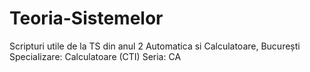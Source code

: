# Teoria-Sistemelor

Scripturi utile de la TS din anul 2 Automatica
si Calculatoare, București
Specializare: Calculatoare (CTI)
Seria: CA



